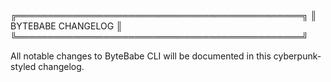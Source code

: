 ╔══════════════════════════════════════════════╗
║             BYTEBABE CHANGELOG               ║
╚══════════════════════════════════════════════╝

All notable changes to ByteBabe CLI will be documented in this cyberpunk-styled changelog.